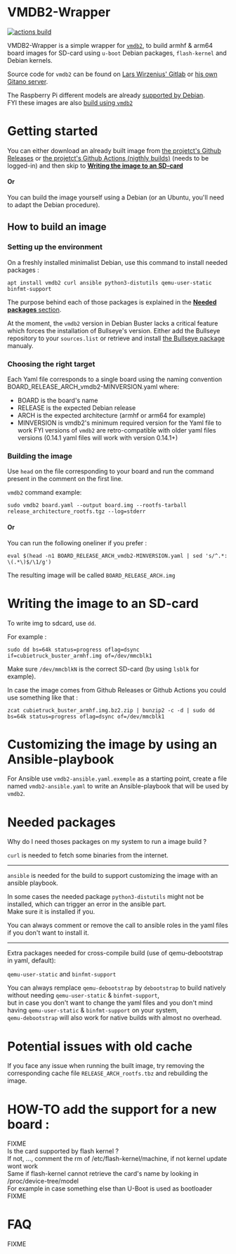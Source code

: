 # VMDB2-Wrapper


[![actions build ](https://github.com/Jerome-Maurin/vmdb2-wrapper/workflows/Build%20images/badge.svg)](https://github.com/Jerome-Maurin/vmdb2-wrapper/actions)

VMDB2-Wrapper is a simple wrapper for [`vmdb2`](https://vmdb2.liw.fi/), to build armhf & arm64 board images for SD-card using `u-boot` Debian packages, `flash-kernel` and Debian kernels. 

Source code for `vmdb2` can be found on [Lars Wirzenius' Gitlab](https://gitlab.com/larswirzenius/vmdb2/) or [his own Gitano server](http://git.liw.fi/vmdb2/).

The Raspberry Pi different models are already [supported by Debian](https://raspi.debian.net).<br>
FYI these images are also [build using `vmdb2`](https://salsa.debian.org/raspi-team/image-specs/)

# Getting started

You can either download an already built image from [the projetct's Github Releases](https://github.com/Jerome-Maurin/vmdb2-wrapper/releases) or [the projetct's Github Actions (nigthly builds)](https://github.com/Jerome-Maurin/vmdb2-wrapper/actions) (needs to be logged-in) and then skip to [**Writing the image to an SD-card**](https://github.com/Jerome-Maurin/vmdb2-wrapper/blob/master/README.md#Writing-the-image-to-an-SD-card)

#### Or

You can build the image yourself using a Debian (or an Ubuntu, you'll need to adapt the Debian procedure).

## How to build an image

### Setting up the environment

On a freshly installed minimalist Debian, use this command to install needed packages :

    apt install vmdb2 curl ansible python3-distutils qemu-user-static binfmt-support

The purpose behind each of those packages is explained in the [**Needed packages** section](https://github.com/Jerome-Maurin/vmdb2-wrapper/blob/master/README.md#Needed-packages).

At the moment, the `vmdb2` version in Debian Buster lacks a critical feature which forces the installation of Bullseye's version.
Either add the Bullseye repository to your `sources.list` or retrieve and install [the Bullseye package](https://packages.debian.org/bullseye/vmdb2) manualy.

### Choosing the right target

Each Yaml file corresponds to a single board using the naming convention BOARD_RELEASE_ARCH_vmdb2-MINVERSION.yaml where:
  - BOARD is the board's name
  - RELEASE is the expected Debian release
  - ARCH is the expected architecture (armhf or arm64 for example)
  - MINVERSION is vmdb2's minimum required version for the Yaml file to work 
    FYI versions of `vmdb2` are retro-compatible with older yaml files versions (0.14.1 yaml files will work with version 0.14.1+)

### Building the image

Use `head` on the file corresponding to your board and run the command present in the comment on the first line.

`vmdb2` command example:

    sudo vmdb2 board.yaml --output board.img --rootfs-tarball release_architecture_rootfs.tgz --log=stderr

#### Or

You can run the following oneliner if you prefer :

    eval $(head -n1 BOARD_RELEASE_ARCH_vmdb2-MINVERSION.yaml | sed 's/^.*: \(.*\)$/\1/g')

The resulting image will be called `BOARD_RELEASE_ARCH.img`

# Writing the image to an SD-card

To write img to sdcard, use `dd`.

For example :

    sudo dd bs=64k status=progress oflag=dsync if=cubietruck_buster_armhf.img of=/dev/mmcblk1

Make sure `/dev/mmcblkN` is the correct SD-card (by using `lsblk` for example).

In case the image comes from Github Releases or Github Actions you could use something like that :

    zcat cubietruck_buster_armhf.img.bz2.zip | bunzip2 -c -d | sudo dd bs=64k status=progress oflag=dsync of=/dev/mmcblk1

# Customizing the image by using an Ansible-playbook

For Ansible use `vmdb2-ansible.yaml.exemple` as a starting point, create a file named `vmdb2-ansible.yaml` to write an Ansible-playbook that will be used by `vmdb2`.

# Needed packages 

Why do I need thoses packages on my system to run a image build ?

`curl` is needed to fetch some binaries from the internet.

******************************

`ansible` is needed for the build to support customizing the image with an ansible playbook.

In some cases the needed package `python3-distutils` might not be installed, which can trigger an error in the ansible part.<br>
Make sure it is installed if you.

You can always comment or remove the call to ansible roles in the yaml files if you don't want to install it.

******************************

Extra packages needed for cross-compile build (use of qemu-debootstrap in yaml, default):

`qemu-user-static` and `binfmt-support`

You can always remplace `qemu-debootstrap` by `debootstrap` to build natively without needing `qemu-user-static` & `binfmt-support`,  
but in case you don't want to change the yaml files and you don't mind having `qemu-user-static` & `binfmt-support` on your system,  
`qemu-debootstrap` will also work for native builds with almost no overhead.

# Potential issues with old cache

If you face any issue when running the built image, try removing the corresponding cache file `RELEASE_ARCH_rootfs.tbz` and rebuilding the image.

# HOW-TO add the support for a new board :

FIXME<br>
Is the card supported by flash kernel ?<br>
If not, ..., comment the rm of /etc/flash-kernel/machine, if not kernel update wont work<br>
Same if flash-kernel cannot retrieve the card's name by looking in /proc/device-tree/model<br>
For example in case something else than U-Boot is used as bootloader<br>
FIXME

# FAQ

FIXME
